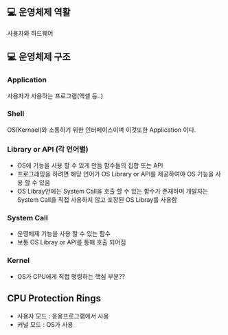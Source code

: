 
## :computer: 운영체제 역활
사용자와 하드웨어

## :computer: 운영체제 구조

### Application
사용자가 사용하는 프로그램(엑셀 등..)

### Shell
OS(Kernael)와 소통하기 위한 인터페이스이며 이것또한 Application 이다.

### Library or API (각 언어별)
- OS에 기능을 사용 할 수 있게 만듬 함수들의 집합 또는 API
- 프로그래밍을 하려면 해당 언어가 OS Library or API를 제공하여야 OS 기능을 사용 할 수 있음
- OS Libray안에는 System Call을 호출 할 수 있는 함수가 존재하며 개발자는  System Call을 직접 사용하지 않고 포장된 OS Libray를 사용함

### System Call
- 운영체제 기능을 사용 할 수 있는 함수
- 보통 OS Libray or API를 통해 호출 되어짐


### Kernel
- OS가 CPU에게 직접 명령하는 핵심 부분??


## CPU Protection Rings
- 사용자 모드 : 응용프로그램에서 사용
- 커널 모드 : OS가 사용
